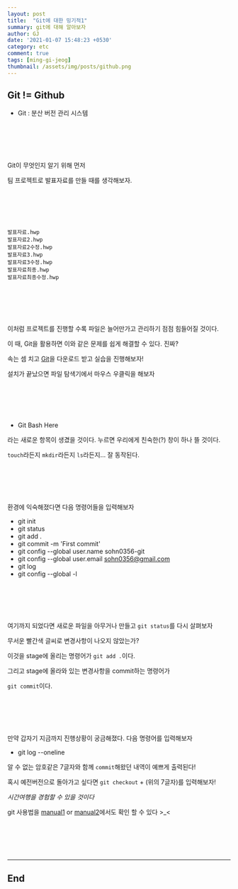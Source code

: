 ```yaml
---
layout: post
title:  "Git에 대한 밍기적1"
summary: git에 대해 알아보자
author: GJ
date: '2021-01-07 15:48:23 +0530'
category: etc
comment: true
tags: [ming-gi-jeog]
thumbnail: /assets/img/posts/github.png
---
```


## Git != Github

- Git : 분산 버전 관리 시스템

#  　

Git이 무엇인지 알기 위해 먼저

팀 프로젝트로 발표자료를 만들 때를 생각해보자.

#  　

```
발표자료.hwp
발표자료2.hwp
발표자료2수정.hwp
발표자료3.hwp
발표자료3수정.hwp
발표자료최종.hwp
발표자료최종수정.hwp
```

#  　

이처럼 프로젝트를 진행할 수록 파일은 늘어만가고 관리하기 점점 힘들어질 것이다.

이 때, Git을 활용하면 이와 같은 문제를 쉽게 해결할 수 있다. 진짜?

속는 셈 치고 [Git](https://gitforwindows.org/)을 다운로드 받고 실습을 진행해보자!

설치가 끝났으면 파일 탐색기에서 마우스 우클릭을 해보자

#  　

- Git Bash Here

라는 새로운 항목이 생겼을 것이다. 누르면 우리에게 친숙한(?) 창이 하나 뜰 것이다.

`touch`라든지 `mkdir`라든지 `ls`라든지... 잘 동작된다.

#  　

환경에 익숙해졌다면 다음 명령어들을 입력해보자

- git init
- git status
- git add .
- git commit -m 'First commit'
- git config --global user.name sohn0356-git
- git config --global user.email sohn0356@gmail.com
- git log
- git config --global -l

#  　

여기까지 되었다면 새로운 파일을 아무거나 만들고 `git status`를 다시 살펴보자

무서운 빨간색 글씨로 변경사항이 나오지 않았는가?

이것을 stage에 올리는 명령어가 `git add .`이다.

그리고 stage에 올라와 있는 변경사항을 commit하는 명령어가

`git commit`이다.

#  　

만약 갑자기 지금까지 진행상황이 궁금해졌다. 다음 명령어를 입력해보자

- git log --oneline

알 수 없는 암호같은 7글자와 함께 `commit`해왔던 내역이 예쁘게 출력된다!

혹시 예전버전으로 돌아가고 싶다면 `git checkout` + (위의 7글자)를 입력해보자!

*시간여행을 경험할 수 있을 것이다*

git 사용법을 [manual1](https://github.com/sohn0356-git/TIL/blob/master/Git.md) or [manual2](https://github.com/sohn0356-git/TIL/blob/master/Git2.md)에서도 확인 할 수 있다 >_<

#  　


---
## End
